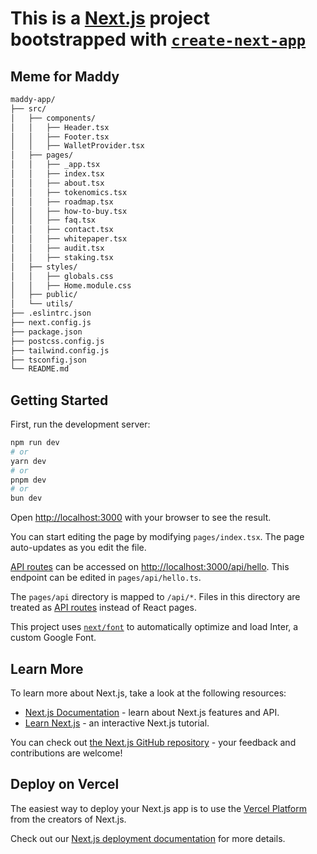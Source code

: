 # This is a [Next.js](https://nextjs.org/) project bootstrapped with [`create-next-app`](https://github.com/vercel/next.js/tree/canary/packages/create-next-app)

## Meme for Maddy

```bash
maddy-app/
├── src/
│   ├── components/
│   │   ├── Header.tsx
│   │   ├── Footer.tsx
│   │   ├── WalletProvider.tsx
│   ├── pages/
│   │   ├── _app.tsx
│   │   ├── index.tsx
│   │   ├── about.tsx
│   │   ├── tokenomics.tsx
│   │   ├── roadmap.tsx
│   │   ├── how-to-buy.tsx
│   │   ├── faq.tsx
│   │   ├── contact.tsx
│   │   ├── whitepaper.tsx
│   │   ├── audit.tsx
│   │   ├── staking.tsx
│   ├── styles/
│   │   ├── globals.css
│   │   ├── Home.module.css
│   ├── public/
│   └── utils/
├── .eslintrc.json
├── next.config.js
├── package.json
├── postcss.config.js
├── tailwind.config.js
├── tsconfig.json
└── README.md
```

## Getting Started

First, run the development server:

```bash
npm run dev
# or
yarn dev
# or
pnpm dev
# or
bun dev
```

Open [http://localhost:3000](http://localhost:3000) with your browser to see the result.

You can start editing the page by modifying `pages/index.tsx`. The page auto-updates as you edit the file.

[API routes](https://nextjs.org/docs/api-routes/introduction) can be accessed on [http://localhost:3000/api/hello](http://localhost:3000/api/hello). This endpoint can be edited in `pages/api/hello.ts`.

The `pages/api` directory is mapped to `/api/*`. Files in this directory are treated as [API routes](https://nextjs.org/docs/api-routes/introduction) instead of React pages.

This project uses [`next/font`](https://nextjs.org/docs/basic-features/font-optimization) to automatically optimize and load Inter, a custom Google Font.

## Learn More

To learn more about Next.js, take a look at the following resources:

- [Next.js Documentation](https://nextjs.org/docs) - learn about Next.js features and API.
- [Learn Next.js](https://nextjs.org/learn) - an interactive Next.js tutorial.

You can check out [the Next.js GitHub repository](https://github.com/vercel/next.js/) - your feedback and contributions are welcome!

## Deploy on Vercel

The easiest way to deploy your Next.js app is to use the [Vercel Platform](https://vercel.com/new?utm_medium=default-template&filter=next.js&utm_source=create-next-app&utm_campaign=create-next-app-readme) from the creators of Next.js.

Check out our [Next.js deployment documentation](https://nextjs.org/docs/deployment) for more details.
